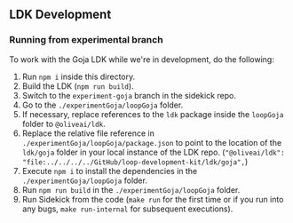 ## LDK Development

### Running from experimental branch

To work with the Goja LDK while we're in development, do the following:

1. Run `npm i` inside this directory.
2. Build the LDK (`npm run build`).
3. Switch to the `experiment-goja` branch in the sidekick repo.
4. Go to the `./experimentGoja/loopGoja` folder.
5. If necessary, replace references to the `ldk` package inside the `loopGoja` folder to `@oliveai/ldk`.
6. Replace the relative file reference in `./experimentGoja/loopGoja/package.json` to point to the location of the `ldk/goja` folder in your local instance of the LDK repo. (`"@oliveai/ldk": "file:../../../../GitHub/loop-development-kit/ldk/goja",`)
7. Execute `npm i` to install the dependencies in the `./experimentGoja/loopGoja` folder.
8. Run `npm run build` in the `./experimentGoja/loopGoja` folder.
9. Run Sidekick from the code (`make run` for the first time or if you run into any bugs, `make run-internal` for subsequent executions).
 